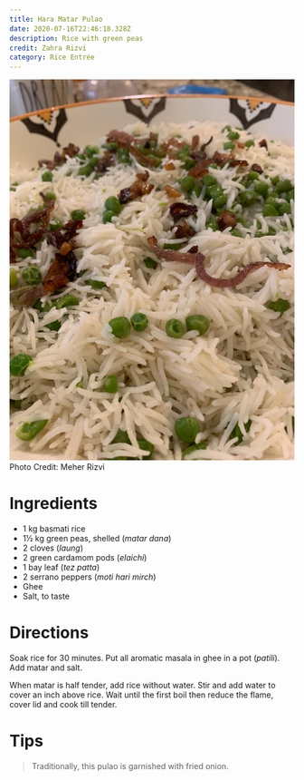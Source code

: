 ```yaml
---
title: Hara Matar Pulao
date: 2020-07-16T22:46:18.328Z
description: Rice with green peas
credit: Zahra Rizvi  
category: Rice Entrée
---
```

![pulao](matar-pulao.jpeg)
Photo Credit: Meher Rizvi

# Ingredients
* 1 kg basmati rice
* 1½ kg green peas, shelled (_matar dana_)
* 2 cloves (_laung_)
* 2 green cardamom pods (_elaichi_)
* 1 bay leaf (_tez patta_)
* 2 serrano peppers (_moti hari mirch_)
* Ghee 
* Salt, to taste

# Directions
Soak rice for 30 minutes. Put all aromatic masala in ghee in a pot (_patili_). Add matar and salt. 

When matar is half tender, add rice without water. Stir and add water to cover an inch above rice. Wait until the first boil then reduce the flame, cover lid and cook till tender.

# Tips
> Traditionally, this pulao is garnished with fried onion.
